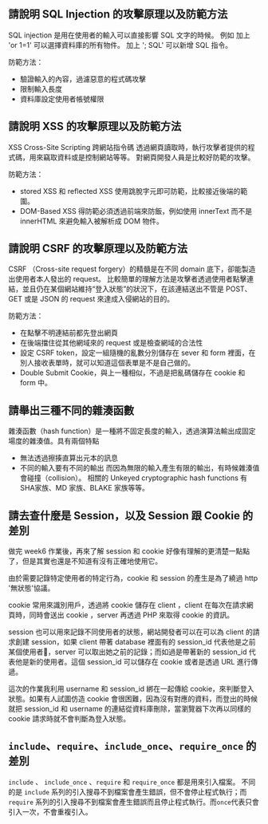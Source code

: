 ## 請說明 SQL Injection 的攻擊原理以及防範方法

SQL injection 是用在使用者的輸入可以直接影響 SQL 文字的時候。
例如 加上 'or 1=1' 可以選擇資料庫的所有物件。
    加上 '; SQL' 可以新增 SQL 指令。

防範方法： 
- 驗證輸入的內容，過濾惡意的程式碼攻擊
- 限制輸入長度
- 資料庫設定使用者帳號權限

## 請說明 XSS 的攻擊原理以及防範方法

XSS  Cross-Site Scripting 跨網站指令碼
透過網頁讀取時，執行攻擊者提供的程式碼，用來竊取資料或是控制網站等等。
對網頁開發人員是比較好防範的攻擊。

防範方法：
- stored XSS 和 reflected XSS 使用跳脫字元即可防範，比較接近後端的範圍。
- DOM-Based XSS 得防範必須透過前端來防飯，例如使用 innerText 而不是 innerHTML 來避免輸入被解析成 DOM 物件。

## 請說明 CSRF 的攻擊原理以及防範方法

CSRF （Cross-site request forgery）的精髓是在不同 domain 底下，卻能製造出使用者本人發出的 request。
比較簡單的理解方法是攻擊者透過使用者點擊連結，並且仍在某個網站維持“登入狀態”的狀況下，在該連結送出不管是 POST、GET 或是 JSON 的 request 來達成入侵網站的目的。

防範方法：
- 在點擊不明連結前都先登出網頁
- 在後端擋住從其他網域來的 request 或是檢查網域的合法性
- 設定 CSRF token，設定一組隨機的亂數分別儲存在 sever 和 form 裡面，在別人接收表單時，就可以知道這個表單是不是自己做的。
- Double Submit Cookie，與上一種相似，不過是把亂碼儲存在 cookie 和 form 中。

## 請舉出三種不同的雜湊函數

雜湊函數（hash function）是一種將不固定長度的輸入，透過演算法輸出成固定場度的雜湊值。具有兩個特點
- 無法透過擦揍直算出元本的訊息
- 不同的輸入要有不同的輸出
而因為無限的輸入產生有限的輸出，有時候雜湊值會碰撞（collision）。
相關的 Unkeyed cryptographic hash functions 有 SHA家族、MD 家族、BLAKE 家族等等。

## 請去查什麼是 Session，以及 Session 跟 Cookie 的差別

做完 week6 作業後，再來了解 session 和 cookie 好像有理解的更清楚一點點了，但是其實也還是不知道有沒有正確地使用它。

由於需要記錄特定使用者的特定行為，cookie 和 session 的產生是為了繞過 http '無狀態'協議。

cookie 常用來識別用戶，透過將 cookie 儲存在 client ，client 在每次在請求網頁時，同時會送出 cookie ，server 再透過 PHP 來取得 cookie 的資訊。

session 也可以用來記錄不同使用者的狀態，網站開發者可以在可以為 client 的請求創建 session，如果 client 帶著 database 裡面有的 session_id 代表他是之前某個使用者，server 可以取出她之前的記錄；而如過是帶著新的 session_id 代表他是新的使用者。這個 session_id 可以儲存在 cookie 或者是透過 URL 進行傳遞。

這次的作業我利用 username 和 session_id 綁在一起傳給 cookie，來判斷登入狀態。如果有人試圖仿造 cookie 會很困難，因為沒有對應的資料，而登出的時候就把 session_id 和 username 的連結從資料庫刪除，當瀏覽器下次再以同樣的 cookie 請求時就不會判斷為登入狀態。


## `include`、`require`、`include_once`、`require_once` 的差別

`include` 、 `include_once` 、`require` 和 `require_once` 都是用來引入檔案。
不同的是 `include` 系列的引入搜尋不到檔案會產生錯誤，但不會停止程式執行；而 `require` 系列的引入搜尋不到檔案會產生錯誤而且停止程式執行。而`once`代表只會引入一次，不會重複引入。